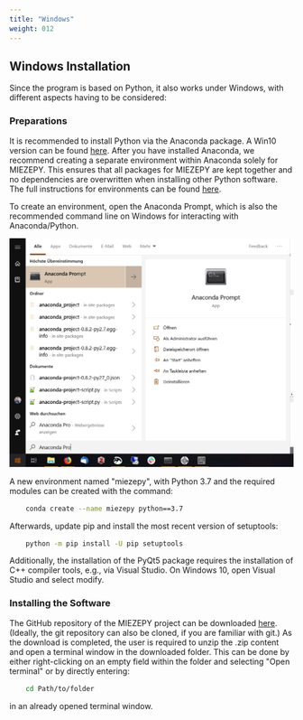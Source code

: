 ```yaml
---
title: "Windows"
weight: 012
---
```



## Windows Installation

Since the program is based on Python, it also works under Windows, with different aspects having to be considered:

### Preparations
It is recommended to install Python via the Anaconda package. A Win10 version can be found [here](https://www.anaconda.com/download/#windows). After you have installed Anaconda, we recommend creating a separate environment within Anaconda solely for MIEZEPY. This ensures that all packages for MIEZEPY are kept together and no dependencies are overwritten when installing other Python software. The full instructions for environments can be found [here](https://conda.io/docs/user-guide/tasks/manage-environments.html).

To create an environment, open the Anaconda Prompt, which is also the recommended command line on Windows for interacting with Anaconda/Python.

![Anaconda Prompt on Windows 10](AnacondaPromptWin10.png)


A new environment named "miezepy", with Python 3.7 and the required modules can be created with the command:

```bash
    conda create --name miezepy python==3.7
```

Afterwards, update pip and install the most recent version of setuptools:

```bash
    python -m pip install -U pip setuptools
```

Additionally, the installation of the PyQt5 package requires the installation of C++ compiler tools, e.g., via Visual Studio. On Windows 10, open Visual Studio and select modify.

### Installing the Software

The GitHub repository of the MIEZEPY project can be downloaded [here](https://github.com/RESEDA-MLZ/MIEZEPY). (Ideally, the git repository can also be cloned, if you are familiar with git.) As the download is completed, the user is required to unzip the .zip content and open a terminal window in the downloaded folder. This can be done by either right-clicking on an empty field within the folder and selecting "Open terminal" or by directly entering:

```bash
    cd Path/to/folder
```

in an already opened terminal window.


